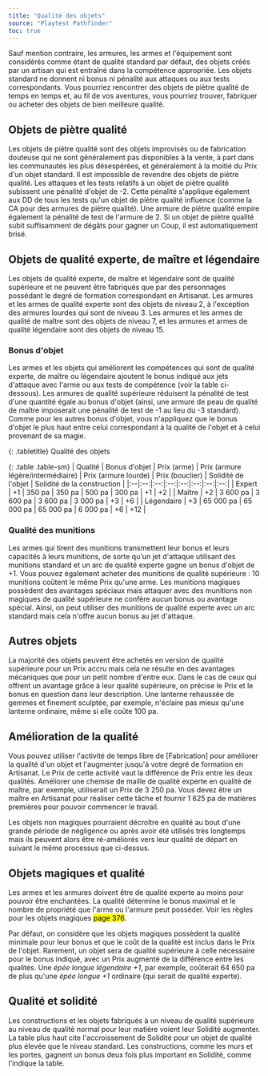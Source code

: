 ```yaml
---
title: "Qualité des objets"
source: "Playtest Pathfinder"
toc: true
---
```


Sauf mention contraire, les armures, les armes et l'équipement sont considérés comme étant de qualité standard par défaut, des objets créés par un artisan qui est entraîné dans la compétence appropriée. Les objets standard ne donnent ni bonus ni pénalité aux attaques ou aux tests correspondants. Vous pourriez rencontrer des objets de piètre qualité de temps en temps et, au fil de vos aventures, vous pourriez trouver, fabriquer ou acheter des objets de bien meilleure qualité.

## Objets de piètre qualité

Les objets de piètre qualité sont des objets improvisés ou de fabrication douteuse qui ne sont généralement pas disponibles à la vente, à part dans les communautés les plus désespérées, et généralement à la moitié du Prix d'un objet standard. Il est impossible de revendre des objets de piètre qualité. Les attaques et les tests relatifs à un objet de piètre qualité subissent une pénalité d'objet de -2. Cette pénalité s'applique également aux DD de tous les tests qu'un objet de piètre qualité influence (comme la CA pour des armures de piètre qualité). Une armure de piètre qualité empire également la pénalité de test de l'armure de 2. Si un objet de piètre qualité subit suffisamment de dégâts pour gagner un Coup, il est automatiquement brisé.

## Objets de qualité experte, de maître et légendaire

Les objets de qualité experte, de maître et légendaire sont de qualité supérieure et ne peuvent être fabriqués que par des personnages possédant le degré de formation correspondant en Artisanat. Les armures et les armes de qualité experte sont des objets de niveau 2, à l'exception des armures lourdes qui sont de niveau 3. Les armures et les armes de qualité de maître sont des objets de niveau 7, et les armures et armes de qualité légendaire sont des objets de niveau 15.

### Bonus d'objet

Les armes et les objets qui améliorent les compétences qui sont de qualité experte, de maître ou légendaire ajoutent le bonus indiqué aux jets d'attaque avec l'arme ou aux tests de compétence (voir la table ci-dessous). Les armures de qualité supérieure réduisent la pénalité de test d'une quantité égale au bonus d'objet (ainsi, une armure de peau de qualité de maître imposerait une pénalité de test de -1 au lieu du -3 standard). Comme pour les autres bonus d'objet, vous n'appliquez que le bonus d'objet le plus haut entre celui correspondant à la qualité de l'objet et à celui provenant de sa magie.

{: .tabletitle}
Qualité des objets

{: .table .table-sm}
| Qualité | Bonus d'objet | Prix (arme) | Prix (armure légère/intermédiaire) | Prix (armure lourde) | Prix (bouclier) | Solidité de l'objet | Solidité de la construction |
|:--|:--:|:--:|:--:|:--:|:--:|:--:|:--:|
| Expert | +1 | 350 pa | 350 pa | 500 pa | 300 pa | +1 | +2 |
| Maître | +2 | 3 600 pa | 3 600 pa | 3 600 pa | 3 000 pa | +3 | +6 |
| Légendaire | +3 | 65 000 pa | 65 000 pa | 65 000 pa | 6 000 pa | +6 | +12 |

### Qualité des munitions

Les armes qui tirent des munitions transmettent leur bonus et leurs capacités à leurs munitions, de sorte qu'un jet d'attaque utilisant des munitions standard et un arc de qualité experte gagne un bonus d'objet de +1. Vous pouvez également acheter des munitions de qualité supérieure : 10 munitions coûtent le même Prix qu'une arme. Les munitions magiques possèdent des avantages spéciaux mais attaquer avec des munitions non magiques de qualité supérieure ne confère aucun bonus ou avantage spécial. Ainsi, on peut utiliser des munitions de qualité experte avec un arc standard mais cela n'offre aucun bonus au jet d'attaque.

## Autres objets

La majorité des objets peuvent être achetés en version de qualité supérieure pour un Prix accru mais cela ne résulte en des avantages mécaniques que pour un petit nombre d'entre eux. Dans le cas de ceux qui offrent un avantage grâce à leur qualité supérieure, on précise le Prix et le bonus en question dans leur description. Une lanterne rehaussée de gemmes et finement sculptée, par exemple, n'éclaire pas mieux qu'une lanterne ordinaire, même si elle coûte 100 pa.

## Amélioration de la qualité

Vous pouvez utiliser l'activité de temps libre de [Fabrication] pour améliorer la qualité d'un objet et l'augmenter jusqu'à votre degré de formation en Artisanat. Le Prix de cette activité vaut la différence de Prix entre les deux qualités. Améliorer une chemise de maille de qualité experte en qualité de maître, par exemple, utiliserait un Prix de 3 250 pa. Vous devez être un maître en Artisanat pour réaliser cette tâche et fournir 1 625 pa de matières premières pour pouvoir commencer le travail.

Les objets non magiques pourraient décroître en qualité au bout d'une grande période de négligence ou après avoir été utilisés très longtemps mais ils peuvent alors être ré-améliorés vers leur qualité de départ en suivant le même processus que ci-dessus.

## Objets magiques et qualité

Les armes et les armures doivent être de qualité experte au moins pour pouvoir être enchantées. La qualité détermine le bonus maximal et le nombre de propriété que l'arme ou l'armure peut posséder. Voir les règles pour les objets magiques <mark>page 376</mark>.

Par défaut, on considère que les objets magiques possèdent la qualité minimale pour leur bonus et que le coût de la qualité est inclus dans le Prix de l'objet. Rarement, un objet sera de qualité supérieure à celle nécessaire pour le bonus indiqué, avec un Prix augmenté de la différence entre les qualités. Une *épée longue légendaire +1*, par exemple, coûterait 64 650 pa de plus qu'une *épée longue +1* ordinaire (qui serait de qualité experte).

## Qualité et solidité

Les constructions et les objets fabriqués à un niveau de qualité supérieure au niveau de qualité normal pour leur matière voient leur Solidité augmenter. La table plus haut cite l'accroissement de Solidité pour un objet de qualité plus élevée que le niveau standard. Les constructions, comme les murs et les portes, gagnent un bonus deux fois plus important en Solidité, comme l'indique la table.
